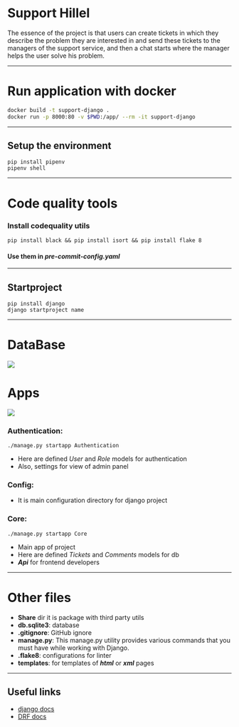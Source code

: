 # Support Hillel

The essence of the project is that users can create tickets in which they describe the problem they are interested in
and send these tickets to the managers of the support service, and then a chat starts where the manager helps the user
solve his problem.
___

# Run application with docker
```bash
docker build -t support-django .
docker run -p 8000:80 -v $PWD:/app/ --rm -it support-django
```
___

## Setup the environment

```
pip install pipenv
pipenv shell
```

___

# Code quality tools

### Install codequality utils

```
pip install black && pip install isort && pip install flake 8
```

#### Use them in *pre-commit-config.yaml*

___

## Startproject

```
pip install django
django startproject name
```

___

# DataBase

![](/home/tornesko/PycharmProjects/HillelSupport/docs/database.png)

# Apps

![](/home/tornesko/PycharmProjects/HillelSupport/docs/file_structure.jpeg)

### Authentication:

```
./manage.py startapp Authentication
```

- Here are defined *User* and *Role* models for authentication
- Also, settings for view of admin panel

### Config:

- It is main configuration directory for django project

### Core:

```
./manage.py startapp Core
```

- Main app of project
- Here are defined *Tickets* and *Comments* models for db
- ***Api*** for frontend developers

___

# Other files

- **Share** dir it is package with third party utils
- **db.sqlite3**: database
- **.gitignore**: GitHub ignore
- **manage.py**: This manage.py utility provides various commands that you must have while working with Django.
- **.flake8**: configurations for linter
- **templates**: for templates of ***html*** or ***xml*** pages

___

## Useful links

- [django docs](https://docs.djangoproject.com/en/4.1/)
- [DRF docs](https://www.django-rest-framework.org/)

